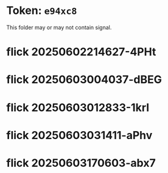 # Token: `e94xc8`

This folder may or may not contain signal.
# flick 20250602214627-4PHt
# flick 20250603004037-dBEG
# flick 20250603012833-1krI
# flick 20250603031411-aPhv
# flick 20250603170603-abx7
